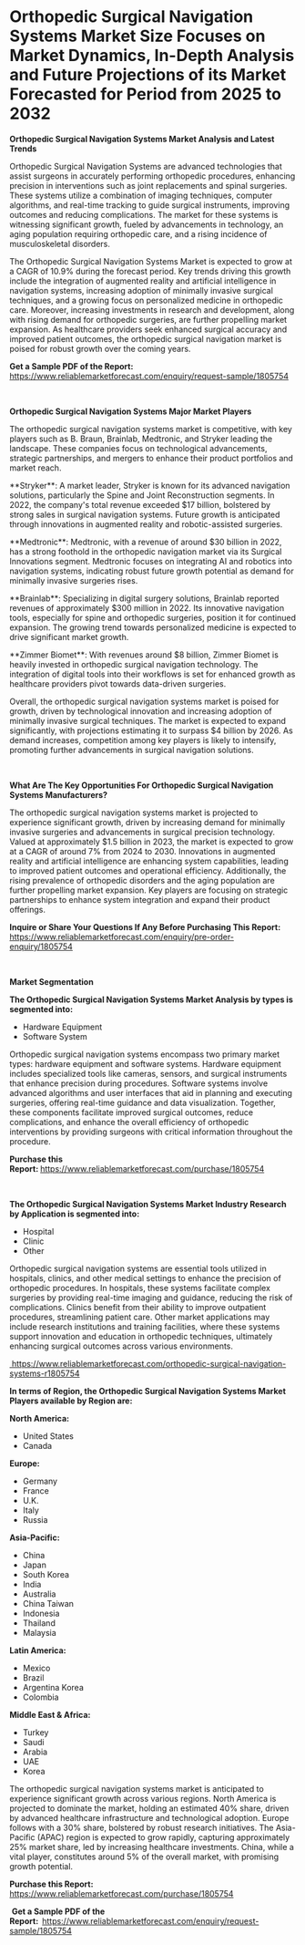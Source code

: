 <p><h1>Orthopedic Surgical Navigation Systems Market Size Focuses on Market Dynamics, In-Depth Analysis and Future Projections of its Market Forecasted for Period from 2025 to 2032</h1></p><p><strong>Orthopedic Surgical Navigation Systems Market Analysis and Latest Trends</strong></p>
<p><p>Orthopedic Surgical Navigation Systems are advanced technologies that assist surgeons in accurately performing orthopedic procedures, enhancing precision in interventions such as joint replacements and spinal surgeries. These systems utilize a combination of imaging techniques, computer algorithms, and real-time tracking to guide surgical instruments, improving outcomes and reducing complications. The market for these systems is witnessing significant growth, fueled by advancements in technology, an aging population requiring orthopedic care, and a rising incidence of musculoskeletal disorders.</p><p>The Orthopedic Surgical Navigation Systems Market is expected to grow at a CAGR of 10.9% during the forecast period. Key trends driving this growth include the integration of augmented reality and artificial intelligence in navigation systems, increasing adoption of minimally invasive surgical techniques, and a growing focus on personalized medicine in orthopedic care. Moreover, increasing investments in research and development, along with rising demand for orthopedic surgeries, are further propelling market expansion. As healthcare providers seek enhanced surgical accuracy and improved patient outcomes, the orthopedic surgical navigation market is poised for robust growth over the coming years.</p></p>
<p><strong>Get a Sample PDF of the Report:&nbsp;</strong> <a href="https://www.reliablemarketforecast.com/enquiry/request-sample/1805754?utm_campaign=3619&utm_medium=2&utm_source=Github&utm_content=ia&utm_term=19042025&utm_id=orthopedic-surgical-navigation-systems">https://www.reliablemarketforecast.com/enquiry/request-sample/1805754</a></p>
<p>&nbsp;</p>
<p><strong>Orthopedic Surgical Navigation Systems Major Market Players</strong></p>
<p><p>The orthopedic surgical navigation systems market is competitive, with key players such as B. Braun, Brainlab, Medtronic, and Stryker leading the landscape. These companies focus on technological advancements, strategic partnerships, and mergers to enhance their product portfolios and market reach.</p><p>**Stryker**: A market leader, Stryker is known for its advanced navigation solutions, particularly the Spine and Joint Reconstruction segments. In 2022, the company's total revenue exceeded $17 billion, bolstered by strong sales in surgical navigation systems. Future growth is anticipated through innovations in augmented reality and robotic-assisted surgeries.</p><p>**Medtronic**: Medtronic, with a revenue of around $30 billion in 2022, has a strong foothold in the orthopedic navigation market via its Surgical Innovations segment. Medtronic focuses on integrating AI and robotics into navigation systems, indicating robust future growth potential as demand for minimally invasive surgeries rises.</p><p>**Brainlab**: Specializing in digital surgery solutions, Brainlab reported revenues of approximately $300 million in 2022. Its innovative navigation tools, especially for spine and orthopedic surgeries, position it for continued expansion. The growing trend towards personalized medicine is expected to drive significant market growth.</p><p>**Zimmer Biomet**: With revenues around $8 billion, Zimmer Biomet is heavily invested in orthopedic surgical navigation technology. The integration of digital tools into their workflows is set for enhanced growth as healthcare providers pivot towards data-driven surgeries.</p><p>Overall, the orthopedic surgical navigation systems market is poised for growth, driven by technological innovation and increasing adoption of minimally invasive surgical techniques. The market is expected to expand significantly, with projections estimating it to surpass $4 billion by 2026. As demand increases, competition among key players is likely to intensify, promoting further advancements in surgical navigation solutions.</p></p>
<p>&nbsp;</p>
<p><strong>What Are The Key Opportunities For Orthopedic Surgical Navigation Systems Manufacturers?</strong></p>
<p><p>The orthopedic surgical navigation systems market is projected to experience significant growth, driven by increasing demand for minimally invasive surgeries and advancements in surgical precision technology. Valued at approximately $1.5 billion in 2023, the market is expected to grow at a CAGR of around 7% from 2024 to 2030. Innovations in augmented reality and artificial intelligence are enhancing system capabilities, leading to improved patient outcomes and operational efficiency. Additionally, the rising prevalence of orthopedic disorders and the aging population are further propelling market expansion. Key players are focusing on strategic partnerships to enhance system integration and expand their product offerings.</p></p>
<p><strong>Inquire or Share Your Questions If Any Before Purchasing This Report:</strong> <a href="https://www.reliablemarketforecast.com/enquiry/pre-order-enquiry/1805754?utm_campaign=3619&utm_medium=2&utm_source=Github&utm_content=ia&utm_term=19042025&utm_id=orthopedic-surgical-navigation-systems">https://www.reliablemarketforecast.com/enquiry/pre-order-enquiry/1805754</a></p>
<p>&nbsp;</p>
<p><strong>Market Segmentation</strong></p>
<p><strong>The Orthopedic Surgical Navigation Systems Market Analysis by types is segmented into:</strong></p>
<p><ul><li>Hardware Equipment</li><li>Software System</li></ul></p>
<p><p>Orthopedic surgical navigation systems encompass two primary market types: hardware equipment and software systems. Hardware equipment includes specialized tools like cameras, sensors, and surgical instruments that enhance precision during procedures. Software systems involve advanced algorithms and user interfaces that aid in planning and executing surgeries, offering real-time guidance and data visualization. Together, these components facilitate improved surgical outcomes, reduce complications, and enhance the overall efficiency of orthopedic interventions by providing surgeons with critical information throughout the procedure.</p></p>
<p><strong>Purchase this Report:&nbsp;</strong><a href="https://www.reliablemarketforecast.com/purchase/1805754?utm_campaign=3619&utm_medium=2&utm_source=Github&utm_content=ia&utm_term=19042025&utm_id=orthopedic-surgical-navigation-systems">https://www.reliablemarketforecast.com/purchase/1805754</a></p>
<p>&nbsp;</p>
<p><strong>The Orthopedic Surgical Navigation Systems Market Industry Research by Application is segmented into:</strong></p>
<p><ul><li>Hospital</li><li>Clinic</li><li>Other</li></ul></p>
<p><p>Orthopedic surgical navigation systems are essential tools utilized in hospitals, clinics, and other medical settings to enhance the precision of orthopedic procedures. In hospitals, these systems facilitate complex surgeries by providing real-time imaging and guidance, reducing the risk of complications. Clinics benefit from their ability to improve outpatient procedures, streamlining patient care. Other market applications may include research institutions and training facilities, where these systems support innovation and education in orthopedic techniques, ultimately enhancing surgical outcomes across various environments.</p></p>
<p><a href="https://www.reliablemarketforecast.com/orthopedic-surgical-navigation-systems-r1805754?utm_campaign=3619&utm_medium=2&utm_source=Github&utm_content=ia&utm_term=19042025&utm_id=orthopedic-surgical-navigation-systems">&nbsp;https://www.reliablemarketforecast.com/orthopedic-surgical-navigation-systems-r1805754</a></p>
<p><strong>In terms of Region, the Orthopedic Surgical Navigation Systems Market Players available by Region are:</strong></p>
<p>
    <p> <strong> North America: </strong>
        <ul>
            <li>United States</li>
            <li>Canada</li>
        </ul>
        </p> 
    <p> <strong> Europe: </strong>
        <ul>
            <li>Germany</li>
            <li>France</li>
            <li>U.K.</li>
            <li>Italy</li>
            <li>Russia</li>
        </ul>
        </p> 
    <p> <strong> Asia-Pacific: </strong>
        <ul>
            <li>China</li>
            <li>Japan</li>
            <li>South Korea</li>
            <li>India</li>
            <li>Australia</li>
            <li>China Taiwan</li>
            <li>Indonesia</li>
            <li>Thailand</li>
            <li>Malaysia</li>
        </ul>
        </p> 
    <p> <strong> Latin America: </strong>
        <ul>
            <li>Mexico</li>
            <li>Brazil</li>
            <li>Argentina Korea</li>
            <li>Colombia</li>
        </ul>
        </p> 
    <p> <strong> Middle East & Africa: </strong>
        <ul>
            <li>Turkey</li>
            <li>Saudi</li>
            <li>Arabia</li>
            <li>UAE</li>
            <li>Korea</li>
        </ul>
    </p>
    </p>
<p><p>The orthopedic surgical navigation systems market is anticipated to experience significant growth across various regions. North America is projected to dominate the market, holding an estimated 40% share, driven by advanced healthcare infrastructure and technological adoption. Europe follows with a 30% share, bolstered by robust research initiatives. The Asia-Pacific (APAC) region is expected to grow rapidly, capturing approximately 25% market share, led by increasing healthcare investments. China, while a vital player, constitutes around 5% of the overall market, with promising growth potential.</p></p>
<p><strong>Purchase this Report: </strong><a href="https://www.reliablemarketforecast.com/purchase/1805754?utm_campaign=3619&utm_medium=2&utm_source=Github&utm_content=ia&utm_term=19042025&utm_id=orthopedic-surgical-navigation-systems">https://www.reliablemarketforecast.com/purchase/1805754</a></p>
<p>&nbsp;<strong>Get a Sample PDF of the Report:&nbsp;&nbsp;</strong><a href="https://www.reliablemarketforecast.com/enquiry/request-sample/1805754?utm_campaign=3619&utm_medium=2&utm_source=Github&utm_content=ia&utm_term=19042025&utm_id=orthopedic-surgical-navigation-systems">https://www.reliablemarketforecast.com/enquiry/request-sample/1805754</a></p>
<p><strong></strong></p>
<p><p></p><p></p><p></p></p>